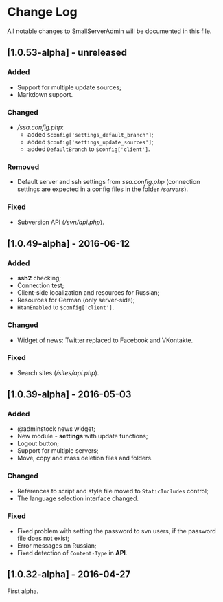 # Change Log

All notable changes to SmallServerAdmin will be documented in this file.

## [1.0.53-alpha] - unreleased
### Added
- Support for multiple update sources;
- Markdown support.

### Changed
- */ssa.config.php*:
  - added `$config['settings_default_branch']`;
  - added `$config['settings_update_sources']`;
  - added `DefaultBranch` to `$config['client']`.

### Removed
- Default server and ssh settings from *ssa.config.php* 
  (connection settings are expected in a config files in the folder */servers*).

### Fixed
- Subversion API (*/svn/api.php*).

## [1.0.49-alpha] - 2016-06-12
### Added
- **ssh2** checking;
- Connection test;
- Client-side localization and resources for Russian;
- Resources for German (only server-side);
- `HtanEnabled` to `$config['client']`.

### Changed
- Widget of news: Twitter replaced to Facebook and VKontakte.

### Fixed
- Search sites (*/sites/api.php*).

## [1.0.39-alpha] - 2016-05-03
### Added
- @adminstock news widget;
- New module - **settings** with update functions;
- Logout button;
- Support for multiple servers;
- Move, copy and mass deletion files and folders.

### Changed
- References to script and style file moved to `StaticIncludes` control;
- The language selection interface changed.

### Fixed
- Fixed problem with setting the password to svn users, 
  if the password file does not exist;
- Error messages on Russian;
- Fixed detection of `Content-Type` in **API**.

## [1.0.32-alpha] - 2016-04-27
First alpha.